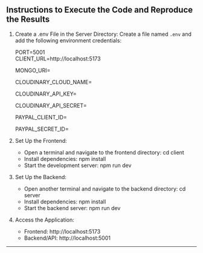 Instructions to Execute the Code and Reproduce the Results
----------------------------------------------------------

1. Create a .env File in the Server Directory:
   Create a file named `.env` and add the following environment credentials:

   PORT=5001  
   CLIENT_URL=http://localhost:5173
    
   MONGO_URI=
   
   CLOUDINARY_CLOUD_NAME=
   
   CLOUDINARY_API_KEY=
   
   CLOUDINARY_API_SECRET=
   
   PAYPAL_CLIENT_ID=
   
   PAYPAL_SECRET_ID=

3. Set Up the Frontend:
   - Open a terminal and navigate to the frontend directory:
     cd client
   - Install dependencies:
     npm install
   - Start the development server:
     npm run dev

4. Set Up the Backend:
   - Open another terminal and navigate to the backend directory:
     cd server
   - Install dependencies:
     npm install
   - Start the backend server:
     npm run dev

5. Access the Application:
   - Frontend: http://localhost:5173  
   - Backend/API: http://localhost:5001  

----------------------------------------------------------
